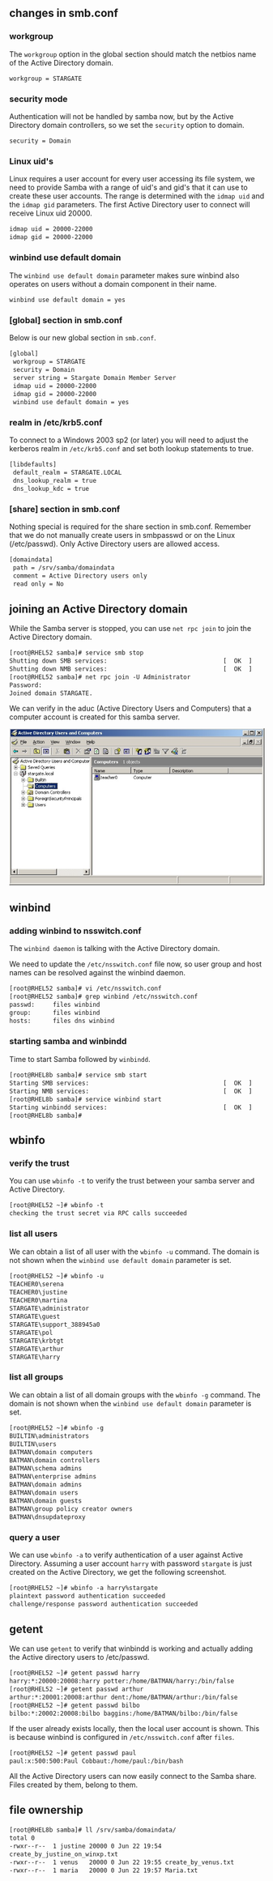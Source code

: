 ## changes in smb.conf

### workgroup

The `workgroup` option in the global section should match the netbios
name of the Active Directory domain.

    workgroup = STARGATE
            

### security mode

Authentication will not be handled by samba now, but by the Active
Directory domain controllers, so we set the `security` option to domain.

    security = Domain
            

### Linux uid\'s

Linux requires a user account for every user accessing its file system,
we need to provide Samba with a range of uid\'s and gid\'s that it can
use to create these user accounts. The range is determined with the
`idmap uid` and the `idmap gid` parameters.
The first Active Directory user to connect will receive Linux uid 20000.

    idmap uid = 20000-22000
    idmap gid = 20000-22000
            

### winbind use default domain

The `winbind use default domain` parameter makes sure
winbind also operates on users without a domain component in their name.

    winbind use default domain = yes
            

### \[global\] section in smb.conf

Below is our new global section in `smb.conf`.

    [global]
     workgroup = STARGATE
     security = Domain
     server string = Stargate Domain Member Server
     idmap uid = 20000-22000
     idmap gid = 20000-22000
     winbind use default domain = yes
            

### realm in /etc/krb5.conf

To connect to a Windows 2003 sp2 (or later) you will need to adjust the
kerberos realm in `/etc/krb5.conf` and set both lookup statements to
true.

    [libdefaults]
     default_realm = STARGATE.LOCAL
     dns_lookup_realm = true
     dns_lookup_kdc = true
            

### \[share\] section in smb.conf

Nothing special is required for the share section in smb.conf. Remember
that we do not manually create users in smbpasswd or on the Linux
(/etc/passwd). Only Active Directory users are allowed access.

    [domaindata]
     path = /srv/samba/domaindata
     comment = Active Directory users only
     read only = No
            

## joining an Active Directory domain

While the Samba server is stopped, you can use
`net rpc join` to join the Active Directory domain.

    [root@RHEL52 samba]# service smb stop
    Shutting down SMB services:                                [  OK  ]
    Shutting down NMB services:                                [  OK  ]
    [root@RHEL52 samba]# net rpc join -U Administrator
    Password:
    Joined domain STARGATE.
        

We can verify in the aduc (Active Directory Users and Computers) that a
computer account is created for this samba server.

![](images/sambacomputeraccount.jpg)

## winbind

### adding winbind to nsswitch.conf

The `winbind daemon` is talking with the Active Directory
domain.

We need to update the `/etc/nsswitch.conf` file now, so
user group and host names can be resolved against the winbind daemon.

    [root@RHEL52 samba]# vi /etc/nsswitch.conf 
    [root@RHEL52 samba]# grep winbind /etc/nsswitch.conf 
    passwd:     files winbind
    group:      files winbind
    hosts:      files dns winbind
            

### starting samba and winbindd

Time to start Samba followed by `winbindd`.

    [root@RHEL8b samba]# service smb start
    Starting SMB services:                                     [  OK  ]
    Starting NMB services:                                     [  OK  ]
    [root@RHEL8b samba]# service winbind start
    Starting winbindd services:                                [  OK  ]
    [root@RHEL8b samba]# 
            

## wbinfo

### verify the trust

You can use `wbinfo -t` to verify the trust between your
samba server and Active Directory.

    [root@RHEL52 ~]# wbinfo -t
    checking the trust secret via RPC calls succeeded
            

### list all users

We can obtain a list of all user with the `wbinfo -u` command. The
domain is not shown when the `winbind use default domain` parameter is
set.

    [root@RHEL52 ~]# wbinfo -u
    TEACHER0\serena
    TEACHER0\justine
    TEACHER0\martina
    STARGATE\administrator
    STARGATE\guest
    STARGATE\support_388945a0
    STARGATE\pol
    STARGATE\krbtgt
    STARGATE\arthur
    STARGATE\harry
            

### list all groups

We can obtain a list of all domain groups with the `wbinfo -g` command.
The domain is not shown when the `winbind use default domain` parameter
is set.

    [root@RHEL52 ~]# wbinfo -g
    BUILTIN\administrators
    BUILTIN\users
    BATMAN\domain computers
    BATMAN\domain controllers
    BATMAN\schema admins
    BATMAN\enterprise admins
    BATMAN\domain admins
    BATMAN\domain users
    BATMAN\domain guests
    BATMAN\group policy creator owners
    BATMAN\dnsupdateproxy
            

### query a user

We can use `wbinfo -a` to verify authentication of a user
against Active Directory. Assuming a user account `harry` with password
`stargate` is just created on the Active Directory, we get the following
screenshot.

    [root@RHEL52 ~]# wbinfo -a harry%stargate
    plaintext password authentication succeeded
    challenge/response password authentication succeeded
            

## getent

We can use `getent` to verify that winbindd is working and
actually adding the Active directory users to /etc/passwd.

    [root@RHEL52 ~]# getent passwd harry
    harry:*:20000:20008:harry potter:/home/BATMAN/harry:/bin/false
    [root@RHEL52 ~]# getent passwd arthur
    arthur:*:20001:20008:arthur dent:/home/BATMAN/arthur:/bin/false
    [root@RHEL52 ~]# getent passwd bilbo
    bilbo:*:20002:20008:bilbo baggins:/home/BATMAN/bilbo:/bin/false
        

If the user already exists locally, then the local user account is
shown. This is because winbind is configured in
`/etc/nsswitch.conf` after `files`.

    [root@RHEL52 ~]# getent passwd paul
    paul:x:500:500:Paul Cobbaut:/home/paul:/bin/bash
        

All the Active Directory users can now easily connect to the Samba
share. Files created by them, belong to them.

## file ownership

    [root@RHEL8b samba]# ll /srv/samba/domaindata/
    total 0
    -rwxr--r--  1 justine 20000 0 Jun 22 19:54 create_by_justine_on_winxp.txt
    -rwxr--r--  1 venus   20000 0 Jun 22 19:55 create_by_venus.txt
    -rwxr--r--  1 maria   20000 0 Jun 22 19:57 Maria.txt
        
